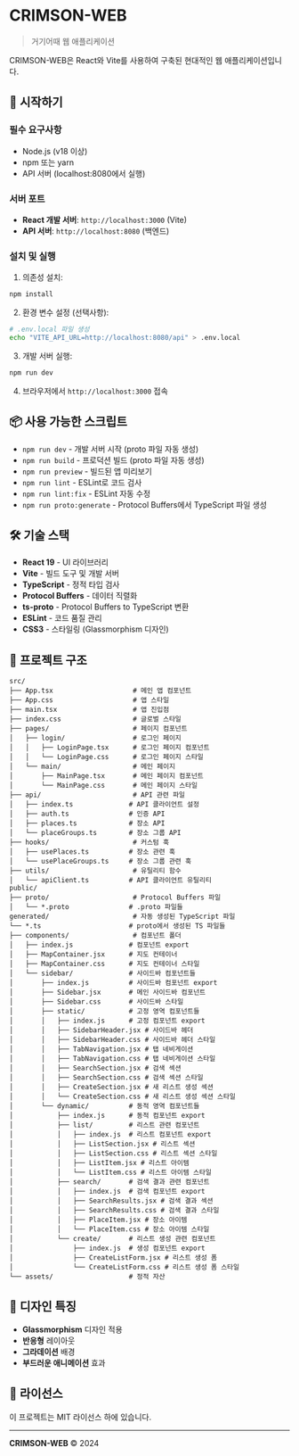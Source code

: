 # CRIMSON-WEB

> 거기어때 웹 애플리케이션

CRIMSON-WEB은 React와 Vite를 사용하여 구축된 현대적인 웹 애플리케이션입니다.

## 🚀 시작하기

### 필수 요구사항

- Node.js (v18 이상)
- npm 또는 yarn
- API 서버 (localhost:8080에서 실행)

### 서버 포트

- **React 개발 서버**: `http://localhost:3000` (Vite)
- **API 서버**: `http://localhost:8080` (백엔드)

### 설치 및 실행

1. 의존성 설치:
```bash
npm install
```

2. 환경 변수 설정 (선택사항):
```bash
# .env.local 파일 생성
echo "VITE_API_URL=http://localhost:8080/api" > .env.local
```

3. 개발 서버 실행:
```bash
npm run dev
```

4. 브라우저에서 `http://localhost:3000` 접속

## 📦 사용 가능한 스크립트

- `npm run dev` - 개발 서버 시작 (proto 파일 자동 생성)
- `npm run build` - 프로덕션 빌드 (proto 파일 자동 생성)
- `npm run preview` - 빌드된 앱 미리보기
- `npm run lint` - ESLint로 코드 검사
- `npm run lint:fix` - ESLint 자동 수정
- `npm run proto:generate` - Protocol Buffers에서 TypeScript 파일 생성

## 🛠️ 기술 스택

- **React 19** - UI 라이브러리
- **Vite** - 빌드 도구 및 개발 서버
- **TypeScript** - 정적 타입 검사
- **Protocol Buffers** - 데이터 직렬화
- **ts-proto** - Protocol Buffers to TypeScript 변환
- **ESLint** - 코드 품질 관리
- **CSS3** - 스타일링 (Glassmorphism 디자인)

## 📁 프로젝트 구조

```
src/
├── App.tsx                    # 메인 앱 컴포넌트
├── App.css                    # 앱 스타일
├── main.tsx                   # 앱 진입점
├── index.css                  # 글로벌 스타일
├── pages/                     # 페이지 컴포넌트
│   ├── login/                 # 로그인 페이지
│   │   ├── LoginPage.tsx      # 로그인 페이지 컴포넌트
│   │   └── LoginPage.css      # 로그인 페이지 스타일
│   └── main/                  # 메인 페이지
│       ├── MainPage.tsx       # 메인 페이지 컴포넌트
│       └── MainPage.css       # 메인 페이지 스타일
├── api/                       # API 관련 파일
│   ├── index.ts              # API 클라이언트 설정
│   ├── auth.ts               # 인증 API
│   ├── places.ts             # 장소 API
│   └── placeGroups.ts        # 장소 그룹 API
├── hooks/                     # 커스텀 훅
│   ├── usePlaces.ts          # 장소 관련 훅
│   └── usePlaceGroups.ts     # 장소 그룹 관련 훅
├── utils/                     # 유틸리티 함수
│   └── apiClient.ts          # API 클라이언트 유틸리티
public/
├── proto/                     # Protocol Buffers 파일
│   └── *.proto               # .proto 파일들
generated/                     # 자동 생성된 TypeScript 파일
└── *.ts                      # proto에서 생성된 TS 파일들
├── components/                # 컴포넌트 폴더
│   ├── index.js              # 컴포넌트 export
│   ├── MapContainer.jsx      # 지도 컨테이너
│   ├── MapContainer.css      # 지도 컨테이너 스타일
│   └── sidebar/              # 사이드바 컴포넌트들
│       ├── index.js          # 사이드바 컴포넌트 export
│       ├── Sidebar.jsx       # 메인 사이드바 컴포넌트
│       ├── Sidebar.css       # 사이드바 스타일
│       ├── static/           # 고정 영역 컴포넌트들
│       │   ├── index.js      # 고정 컴포넌트 export
│       │   ├── SidebarHeader.jsx # 사이드바 헤더
│       │   ├── SidebarHeader.css # 사이드바 헤더 스타일
│       │   ├── TabNavigation.jsx # 탭 네비게이션
│       │   ├── TabNavigation.css # 탭 네비게이션 스타일
│       │   ├── SearchSection.jsx # 검색 섹션
│       │   ├── SearchSection.css # 검색 섹션 스타일
│       │   ├── CreateSection.jsx # 새 리스트 생성 섹션
│       │   └── CreateSection.css # 새 리스트 생성 섹션 스타일
│       └── dynamic/          # 동적 영역 컴포넌트들
│           ├── index.js      # 동적 컴포넌트 export
│           ├── list/         # 리스트 관련 컴포넌트
│           │   ├── index.js  # 리스트 컴포넌트 export
│           │   ├── ListSection.jsx # 리스트 섹션
│           │   ├── ListSection.css # 리스트 섹션 스타일
│           │   ├── ListItem.jsx # 리스트 아이템
│           │   └── ListItem.css # 리스트 아이템 스타일
│           ├── search/       # 검색 결과 관련 컴포넌트
│           │   ├── index.js  # 검색 컴포넌트 export
│           │   ├── SearchResults.jsx # 검색 결과 섹션
│           │   ├── SearchResults.css # 검색 결과 스타일
│           │   ├── PlaceItem.jsx # 장소 아이템
│           │   └── PlaceItem.css # 장소 아이템 스타일
│           └── create/       # 리스트 생성 관련 컴포넌트
│               ├── index.js  # 생성 컴포넌트 export
│               ├── CreateListForm.jsx # 리스트 생성 폼
│               └── CreateListForm.css # 리스트 생성 폼 스타일
└── assets/                   # 정적 자산
```

## 🎨 디자인 특징

- **Glassmorphism** 디자인 적용
- **반응형** 레이아웃
- **그라데이션** 배경
- **부드러운 애니메이션** 효과

## 📄 라이선스

이 프로젝트는 MIT 라이선스 하에 있습니다.

---

**CRIMSON-WEB** © 2024